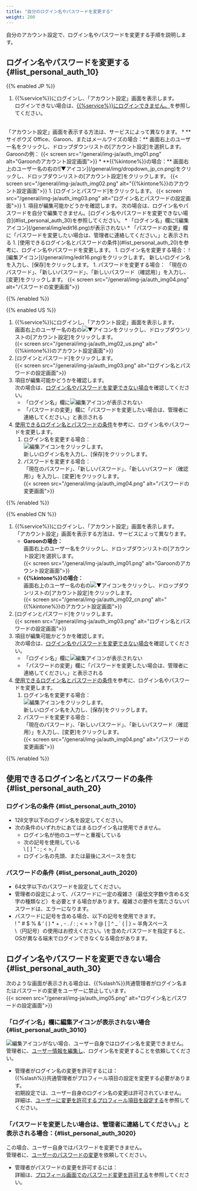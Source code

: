 ```yaml
---
title: "自分のログイン名やパスワードを変更する"
weight: 200
---
```


自分のアカウント設定で、ログイン名やパスワードを変更する手順を説明します。  

## ログイン名やパスワードを変更する {#list_personal_auth_10}

{{% enabled JP %}}

1. {{%service%}}にログインし、「アカウント設定」画面を表示します。  
  ログインできない場合は、[{{%service%}}にログインできません。](/general/ja/login/com_account.html)を参照してください。  
  <br>
  「アカウント設定」画面を表示する方法は、サービスによって異なります。  
    * **サイボウズ Office、Garoon、またはメールワイズの場合：**  
      画面右上のユーザー名をクリックし、ドロップダウンリストの[アカウント設定]を選択します。  
      Garoonの例：  
      {{< screen src="/general/img-ja/auth_img01.png"  alt="Garoonのアカウント設定画面">}}
    * **{{%kintone%}}の場合：**  
      画面右上のユーザー名の右の![▼アイコン](/general/img/dropdown_jp_cn.png)をクリックし、ドロップダウンリストの[アカウント設定]をクリックします。  
      {{< screen src="/general/img-ja/auth_img02.png"  alt="{{%kintone%}}のアカウント設定画面">}}
1. [ログインとパスワード]をクリックします。  
  {{< screen src="/general/img-ja/auth_img03.png"  alt="ログイン名とパスワードの設定画面">}}
1. 項目が編集可能かどうかを確認します。  
  次の場合は、ログイン名やパスワードを自分で編集できません。[ログイン名やパスワードを変更できない場合](#list_personal_auth_30)を参照してください。
    * 「ログイン名」欄に![編集アイコン](/general/img/edit16.png)が表示されない
    * 「パスワードの変更」欄に「パスワードを変更したい場合は、管理者に連絡してください。」と表示される
1. [使用できるログイン名とパスワードの条件](#list_personal_auth_20)を参考に、ログイン名やパスワードを変更します。  
    1. ログイン名を変更する場合：  
      ![編集アイコン](/general/img/edit16.png)をクリックします。  
      新しいログイン名を入力し、[保存]をクリックします。  
    1. パスワードを変更する場合：  
    「現在のパスワード」、「新しいパスワード」、「新しいパスワード（確認用）」を入力し、[変更]をクリックします。  
 {{< screen src="/general/img-ja/auth_img04.png"  alt="パスワードの変更画面">}}

 {{% /enabled %}}

 {{% enabled US %}}

1. {{%service%}}にログインし、「アカウント設定」画面を表示します。  
  画面右上のユーザー名の右の![▼アイコン](/general/img/dropdown_jp_cn.png)をクリックし、ドロップダウンリストの[アカウント設定]をクリックします。  
  {{< screen src="/general/img-ja/auth_img02_us.png"  alt="{{%kintone%}}のアカウント設定画面">}}
1. [ログインとパスワード]をクリックします。  
  {{< screen src="/general/img-ja/auth_img03.png"  alt="ログイン名とパスワードの設定画面">}}
1. 項目が編集可能かどうかを確認します。  
  次の場合は、[ログイン名やパスワードを変更できない場合](#list_personal_auth_30)を確認してください。
    * 「ログイン名」欄に![編集アイコン](/general/img/edit16.png)が表示されない
    * 「パスワードの変更」欄に「パスワードを変更したい場合は、管理者に連絡してください。」と表示される
1. [使用できるログイン名とパスワードの条件](#list_personal_auth_20)を参考に、ログイン名やパスワードを変更します。  
    1. ログイン名を変更する場合：  
      ![編集アイコン](/general/img/edit16.png)をクリックします。  
      新しいログイン名を入力し、[保存]をクリックします。  
    1. パスワードを変更する場合：  
    「現在のパスワード」、「新しいパスワード」、「新しいパスワード（確認用）」を入力し、[変更]をクリックします。  
 {{< screen src="/general/img-ja/auth_img04.png"  alt="パスワードの変更画面">}}

 {{% /enabled %}}

 {{% enabled CN %}}

1. {{%service%}}にログインし、「アカウント設定」画面を表示します。  
  「アカウント設定」画面を表示する方法は、サービスによって異なります。  
    * **Garoonの場合：**  
      画面右上のユーザー名をクリックし、ドロップダウンリストの[アカウント設定]を選択します。  
      {{< screen src="/general/img-ja/auth_img01.png"  alt="Garoonのアカウント設定画面">}}
    * **{{%kintone%}}の場合：**  
      画面右上のユーザー名の右の![▼アイコン](/general/img/dropdown_jp_cn.png)をクリックし、ドロップダウンリストの[アカウント設定]をクリックします。  
      {{< screen src="/general/img-ja/auth_img02_cn.png"  alt="{{%kintone%}}のアカウント設定画面">}}
1. [ログインとパスワード]をクリックします。  
  {{< screen src="/general/img-ja/auth_img03.png"  alt="ログイン名とパスワードの設定画面">}}
1. 項目が編集可能かどうかを確認します。  
  次の場合は、[ログイン名やパスワードを変更できない場合](#list_personal_auth_30)を確認してください。
    * 「ログイン名」欄に![編集アイコン](/general/img/edit16.png)が表示されない
    * 「パスワードの変更」欄に「パスワードを変更したい場合は、管理者に連絡してください。」と表示される
1. [使用できるログイン名とパスワードの条件](#list_personal_auth_20)を参考に、ログイン名やパスワードを変更します。  
    1. ログイン名を変更する場合：  
      ![編集アイコン](/general/img/edit16.png)をクリックします。  
      新しいログイン名を入力し、[保存]をクリックします。  
    1. パスワードを変更する場合：  
    「現在のパスワード」、「新しいパスワード」、「新しいパスワード（確認用）」を入力し、[変更]をクリックします。  
 {{< screen src="/general/img-ja/auth_img04.png"  alt="パスワードの変更画面">}}

 {{% /enabled %}}

## 使用できるログイン名とパスワードの条件  {#list_personal_auth_20}

### ログイン名の条件 {#list_personal_auth_2010}

* 128文字以下のログイン名を設定してください。
* 次の条件のいずれかにあてはまるログイン名は使用できません。
  * ログイン名が他のユーザーと重複している
  * 次の記号を使用している  
    \ [ ] &quot; : ; &lt; &gt;, /
  * ログイン名の先頭、または最後にスペースを含む

### パスワードの条件 {#list_personal_auth_2020}

* 64文字以下のパスワードを設定してください。
* 管理者の設定によって、パスワードに一定の複雑さ（最低文字数や含める文字の種類など）を必要とする場合があります。複雑さの要件を満たさないパスワードは、エラーになります。
* パスワードに記号を含める場合、以下の記号を使用できます。  
   ! &quot; # $ % & ‘ ( ) &ast; + , - . / : ; &lt; = &gt; ? @ [ ] ^ _ ` { | } ~ 半角スペース  
  \（円記号）の使用はお控えください。\を含めたパスワードを指定すると、OSが異なる端末でログインできなくなる場合があります。  

## ログイン名やパスワードを変更できない場合 {#list_personal_auth_30}

次のような画面が表示される場合は、{{%slash%}}共通管理者がログイン名またはパスワードの変更をユーザーに禁止しています。  
{{< screen src="/general/img-ja/auth_img05.png"  alt="ログイン名とパスワードの設定画面">}}

### 「ログイン名」欄に編集アイコンが表示されない場合 {#list_personal_auth_3010}

![編集アイコン](/general/img/edit16.png)がない場合、ユーザー自身ではログイン名を変更できません。  
管理者に、[ユーザー情報を編集し](/general/ja/admin/list_useradmin/list_user/edit_user.html)、ログイン名を変更することを依頼してください。  

* 管理者がログイン名の変更を許可するには：  
  {{%slash%}}共通管理者がプロフィール項目の設定を変更する必要があります。  
  初期設定では、ユーザー自身のログイン名の変更は許可されていません。  
  詳細は、[ユーザーに変更を許可するプロフィール項目を設定する](/general/ja/admin/list_useradmin/list_user/permission_profile.html)を参照してください。  

### 「パスワードを変更したい場合は、管理者に連絡してください。」と表示される場合：{#list_personal_auth_3020}

この場合、ユーザー自身ではパスワードを変更できません。  
管理者に、[ユーザーのパスワードの変更](/general/ja/admin/list_useradmin/list_user/edit_userpw.html)を依頼してください。  

* 管理者がパスワードの変更を許可するには：  
  詳細は、[プロフィール画面でのパスワード変更を許可する](/general/ja/admin/list_security/list_login/pw_allow.html#list_login_pw_allow_20)を参照してください。  

